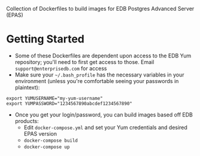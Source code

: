 Collection of Dockerfiles to build images for EDB Postgres Advanced Server (EPAS)

# Getting Started
* Some of these Dockerfiles are dependent upon access to the EDB Yum repository; you'll need to first get access to those.  Email `support@enterprisedb.com` for access
* Make sure your `~/.bash_profile` has the necessary variables in your environment (unless you're comfortable seeing your passwords in plaintext):
```
export YUMUSERNAME="my-yum-username"
export YUMPASSWORD="1234567890abcdef1234567890"
```
* Once you get your login/password, you can build images based off EDB products:
  * Edit `docker-compose.yml` and set your Yum credentials and desired EPAS version
  * `docker-compose build`
  * `docker-compose up`

